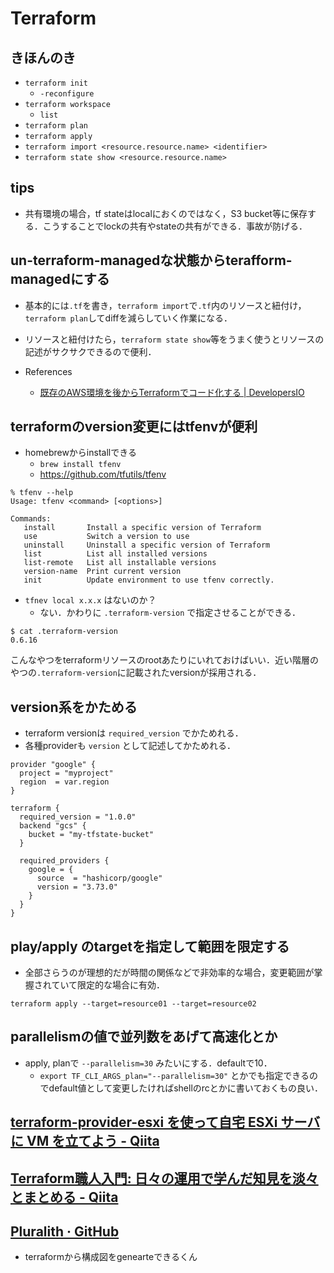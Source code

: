 # Terraform

## きほんのき
- `terraform init`
  - `-reconfigure`
- `terraform workspace`
  - `list`
- `terraform plan`
- `terraform apply`
- `terraform import <resource.resource.name> <identifier>`
- `terraform state show <resource.resource.name>`

## tips
- 共有環境の場合，tf stateはlocalにおくのではなく，S3 bucket等に保存する．こうすることでlockの共有やstateの共有ができる．事故が防げる．

## un-terraform-managedな状態からterafform-managedにする
- 基本的には`.tf`を書き，`terraform import`で`.tf`内のリソースと紐付け，`terraform plan`してdiffを減らしていく作業になる．
- リソースと紐付けたら，`terraform state show`等をうまく使うとリソースの記述がサクサクできるので便利．

- References
  - [既存のAWS環境を後からTerraformでコード化する | DevelopersIO](https://dev.classmethod.jp/articles/aws-with-terraform/)

## terraformのversion変更にはtfenvが便利
- homebrewからinstallできる
  - `brew install tfenv`
  - https://github.com/tfutils/tfenv
```
% tfenv --help
Usage: tfenv <command> [<options>]

Commands:
   install       Install a specific version of Terraform
   use           Switch a version to use
   uninstall     Uninstall a specific version of Terraform
   list          List all installed versions
   list-remote   List all installable versions
   version-name  Print current version
   init          Update environment to use tfenv correctly.
```
- `tfnev local x.x.x` はないのか？
  - ない．かわりに `.terraform-version` で指定させることができる．
```
$ cat .terraform-version
0.6.16
```
こんなやつをterraformリソースのrootあたりにいれておけばいい．近い階層のやつの`.terraform-version`に記載されたversionが採用される．

## version系をかためる
- terraform versionは `required_version` でかためれる．
- 各種providerも `version` として記述してかためれる．
```
provider "google" {
  project = "myproject"
  region  = var.region
}

terraform {
  required_version = "1.0.0"
  backend "gcs" {
    bucket = "my-tfstate-bucket"
  }

  required_providers {
    google = {
      source  = "hashicorp/google"
      version = "3.73.0"
    }
  }
}
```

## play/apply のtargetを指定して範囲を限定する
- 全部さらうのが理想的だが時間の関係などで非効率的な場合，変更範囲が掌握されていて限定的な場合に有効．
```
terraform apply --target=resource01 --target=resource02
```

## parallelismの値で並列数をあげて高速化とか
- apply, planで `--parallelism=30` みたいにする．defaultで10．
  - `export TF_CLI_ARGS_plan="--parallelism=30"` とかでも指定できるのでdefault値として変更したければshellのrcとかに書いておくもの良い．

## [terraform-provider-esxi を使って自宅 ESXi サーバに VM を立てよう - Qiita](https://qiita.com/entertvl/items/16789d7cb330450c4f27)

## [Terraform職人入門: 日々の運用で学んだ知見を淡々とまとめる - Qiita](https://qiita.com/minamijoyo/items/1f57c62bed781ab8f4d7)

## [Pluralith · GitHub](https://github.com/Pluralith)
- terraformから構成図をgenearteできるくん